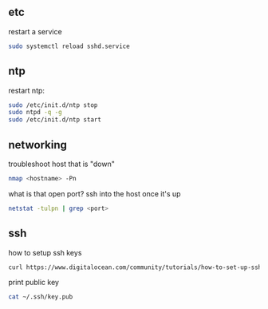 ## etc
restart a service
```bash
sudo systemctl reload sshd.service
```

## ntp
restart ntp:
```bash
sudo /etc/init.d/ntp stop
sudo ntpd -q -g
sudo /etc/init.d/ntp start
```

## networking
troubleshoot host that is "down"
```bash
nmap <hostname> -Pn
```

what is that open port? ssh into the host once it's up
```bash
netstat -tulpn | grep <port>
```

## ssh
how to setup ssh keys
```bash
curl https://www.digitalocean.com/community/tutorials/how-to-set-up-ssh-keys-2
```
print public key
```bash
cat ~/.ssh/key.pub
```
